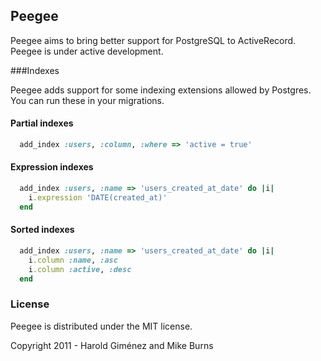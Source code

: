 ## Peegee
Peegee aims to bring better support for PostgreSQL to ActiveRecord. Peegee is under active development.

###Indexes

Peegee adds support for some indexing extensions allowed by Postgres. You can run these in your migrations.

#### Partial indexes
```ruby
  add_index :users, :column, :where => 'active = true'
```

#### Expression indexes
```ruby
  add_index :users, :name => 'users_created_at_date' do |i|
    i.expression 'DATE(created_at)'
  end
```

#### Sorted indexes
```ruby
  add_index :users, :name => 'users_created_at_date' do |i|
    i.column :name, :asc
    i.column :active, :desc
  end
```

### License

Peegee is distributed under the MIT license.

Copyright 2011 - Harold Giménez and Mike Burns
